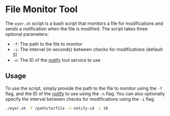 # File Monitor Tool

The `eyer.sh` script is a bash script that monitors a file for modifications and sends a notification when the file is modified. The script takes three optional parameters:

- `-f`: The path to the file to monitor
- `-i`: The interval (in seconds) between checks for modifications (default: 5)
- `-n`: The ID of the [notify](https://github.com/projectdiscovery/notify) tool service to use

## Usage

To use the script, simply provide the path to the file to monitor using the `-f` flag, and the ID of the [notify](https://github.com/projectdiscovery/notify) to use using the `-n` flag. You can also optionally specify the interval between checks for modifications using the `-i` flag.

```bash
./eyer.sh -f /path/to/file -n notify-id -i 10
